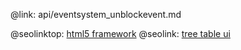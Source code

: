 @link: api/eventsystem_unblockevent.md

@seolinktop: [html5 framework](https://webix.com)
@seolink: [tree table ui](https://webix.com/widget/treetable/)